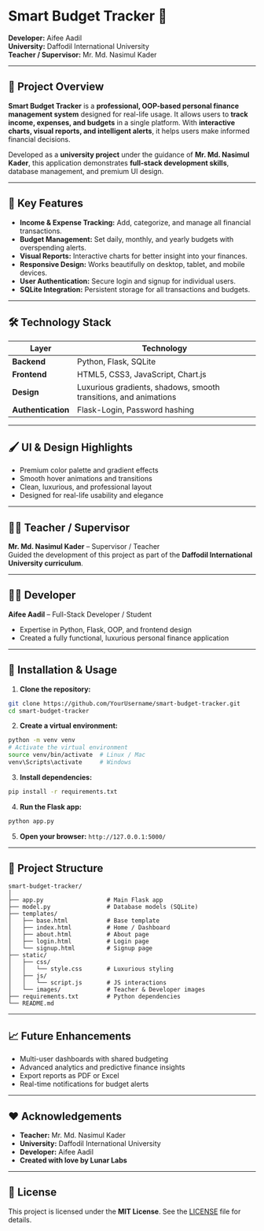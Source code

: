 
# Smart Budget Tracker 💎

**Developer:** Aifee Aadil  
**University:** Daffodil International University  
**Teacher / Supervisor:** Mr. Md. Nasimul Kader  

---

## 🌟 Project Overview

**Smart Budget Tracker** is a **professional, OOP-based personal finance management system** designed for real-life usage. It allows users to **track income, expenses, and budgets** in a single platform. With **interactive charts, visual reports, and intelligent alerts**, it helps users make informed financial decisions.  

Developed as a **university project** under the guidance of **Mr. Md. Nasimul Kader**, this application demonstrates **full-stack development skills**, database management, and premium UI design.

---

## 🎯 Key Features

- **Income & Expense Tracking:** Add, categorize, and manage all financial transactions.  
- **Budget Management:** Set daily, monthly, and yearly budgets with overspending alerts.  
- **Visual Reports:** Interactive charts for better insight into your finances.  
- **Responsive Design:** Works beautifully on desktop, tablet, and mobile devices.  
- **User Authentication:** Secure login and signup for individual users.  
- **SQLite Integration:** Persistent storage for all transactions and budgets.  

---

## 🛠 Technology Stack

| Layer | Technology |
|-------|-----------|
| **Backend** | Python, Flask, SQLite |
| **Frontend** | HTML5, CSS3, JavaScript, Chart.js |
| **Design** | Luxurious gradients, shadows, smooth transitions, and animations |
| **Authentication** | Flask-Login, Password hashing |

---

## 🖌 UI & Design Highlights

- Premium color palette and gradient effects  
- Smooth hover animations and transitions  
- Clean, luxurious, and professional layout  
- Designed for real-life usability and elegance  

---

## 👨‍🏫 Teacher / Supervisor

**Mr. Md. Nasimul Kader** – Supervisor / Teacher  
Guided the development of this project as part of the **Daffodil International University curriculum**.

---

## 👨‍💻 Developer

**Aifee Aadil** – Full-Stack Developer / Student  
- Expertise in Python, Flask, OOP, and frontend design  
- Created a fully functional, luxurious personal finance application  

---

## 🚀 Installation & Usage

1. **Clone the repository:**

```bash
git clone https://github.com/YourUsername/smart-budget-tracker.git
cd smart-budget-tracker
````

2. **Create a virtual environment:**

```bash
python -m venv venv
# Activate the virtual environment
source venv/bin/activate  # Linux / Mac
venv\Scripts\activate     # Windows
```

3. **Install dependencies:**

```bash
pip install -r requirements.txt
```

4. **Run the Flask app:**

```bash
python app.py
```

5. **Open your browser:** `http://127.0.0.1:5000/`

---

## 📂 Project Structure

```
smart-budget-tracker/
│
├── app.py                  # Main Flask app
├── model.py                # Database models (SQLite)
├── templates/
│   ├── base.html           # Base template
│   ├── index.html          # Home / Dashboard
│   ├── about.html          # About page
│   ├── login.html          # Login page
│   └── signup.html         # Signup page
├── static/
│   ├── css/
│   │   └── style.css       # Luxurious styling
│   ├── js/
│   │   └── script.js       # JS interactions
│   └── images/             # Teacher & Developer images
├── requirements.txt        # Python dependencies
└── README.md
```

---

## 📈 Future Enhancements

* Multi-user dashboards with shared budgeting
* Advanced analytics and predictive finance insights
* Export reports as PDF or Excel
* Real-time notifications for budget alerts

---

## ❤️ Acknowledgements

* **Teacher:** Mr. Md. Nasimul Kader
* **University:** Daffodil International University
* **Developer:** Aifee Aadil
* **Created with love by Lunar Labs**

---

## 📌 License

This project is licensed under the **MIT License**. See the [LICENSE](LICENSE) file for details.


